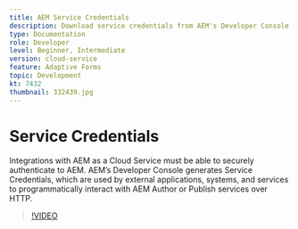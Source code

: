 ```yaml
---
title: AEM Service Credentials
description: Download service credentials from AEM's Developer Console.
type: Documentation
role: Developer
level: Beginner, Intermediate
version: cloud-service
feature: Adaptive Forms
topic: Development
kt: 7432
thumbnail: 332439.jpg
---
```


# Service Credentials

Integrations with AEM as a Cloud Service must be able to securely authenticate to AEM. AEM’s Developer Console generates Service Credentials, which are used by external applications, systems, and services to programmatically interact with AEM Author or Publish services over HTTP.

>[!VIDEO](https://video.tv.adobe.com/v/330519/?quality=12&learn=on)
